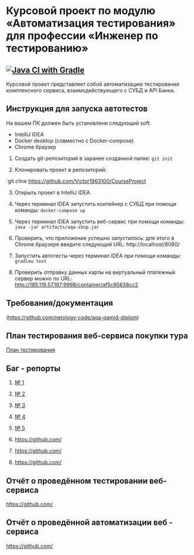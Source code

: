 # Курсовой проект по модулю «Автоматизация тестирования» для профессии «Инженер по тестированию»

## [![Java CI with Gradle](https://github.com/Victor1963100/CourseProject/actions/workflows/blank.yml/badge.svg?branch=main)](https://github.com/Victor1963100/CourseProject/actions/workflows/blank.yml)

Курсовой проект представляет собой автоматизацию тестирования комплексного сервиса, взаимодействующего с СУБД и API Банка.

## **Инструкция для запуска автотестов**

На вашем ПК должен быть установлени следующий soft:

- IntelliJ IDEA
- Docker desktop (совместно с Docker-compose)
- Chrome браузер

1. Создать git-репозиторий в заранее созданной папке: `git init`

2. Клонировать проект в репозиторий:

`git cline https://github.com/Victor1963100/CourseProject

3. Открыть проект в IntelliJ IDEA

4. Через терминал IDEA запустить контейнер с СУБД при помощи команды: `docker-compose up`

5. Через терминал IDEA запустить веб-сервис при помощи команды: `java -jar artifacts/aqa-shop.jar`

6. Проверить, что приложение успешно запустилось: для этого в Сhrome браузере введите следующий URL: http://localhost/8080/

7. Запустить автотесты через терминал IDEA при помощи команды: `gradlew test`

8. Проверить отправку данных карты на виртуальный платежный сервер можно по URL: http://185.119.57.197:9998/container/af5c95638cc2

## **Требования/документация**

(https://github.com/netology-code/aqa-qamid-diplom)

## **План тестирования веб-сервиса покупки тура**

[План тестирования](https://github.com/Victor1963100/CourseProject/blob/main/Plan.md)

## **Баг - репорты**

1. [№ 1](https://github.com/Victor1963100/CourseProject/issues/1)

2. [№ 2](https://github.com/Victor1963100/CourseProject/issues/2)
3. [№ 3](https://github.com/Victor1963100/CourseProject/issues/3)

4. [№ 4](https://github.com/Victor1963100/CourseProject/issues/4)

5. [№ 5](https://github.com/Victor1963100/CourseProject/issues/5)

6. https://github.com/

7. https://github.com/

8. https://github.com/

## **Отчёт о проведённом тестировании веб-сервиса**

https://github.com/

## **Отчёт о проведённой автоматизации веб - сервиса**

https://github.com/
